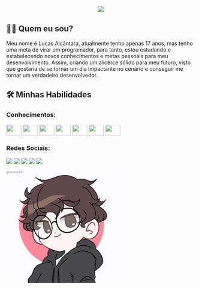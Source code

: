 <p align="center">
  <!-- Typing SVG by DenverCoder1 - https://github.com/DenverCoder1/readme-typing-svg -->
  <a href="https://github.com/DenverCoder1/readme-typing-svg">
    <img src="https://readme-typing-svg.demolab.com?font=Fira+Code&pause=1000&width=435&lines=Ol%C3%A1%2C+meu+nome+%C3%A9+Lucas+Alc%C3%A2ntara+%F0%9F%91%8B;Atualmente+estudante+de+programa%C3%A7%C3%A3o;Buscando+novos+conhecimentos!+%F0%9F%92%BB" /></a>
</p>


<h2>👦🏾 Quem eu sou?</h2>
<p>
    Meu nome é Lucas Alcântara, atualmente tenho apenas 17 anos, mas tenho uma meta de virar um programador, para tanto, estou estudando e estabelecendo novos conhecimentos e metas pessoais para meu desenvolvimento. Assim, criando um alicerce sólido para meu futuro, visto que gostaria de se tornar um dia impactante no cenário e conseguir me tornar um verdadeiro desenvolvedor.
</p>

<h2>🛠️ Minhas Habilidades</h2>
<h3>Conhecimentos:</h3>

<img align="center" height="30" width="40" src="https://cdn.jsdelivr.net/gh/devicons/devicon/icons/bootstrap/bootstrap-original.svg"/>

<img align="center" height="30" width="40" src="https://cdn.jsdelivr.net/gh/devicons/devicon/icons/css3/css3-original.svg"/>

<img align="center" height="30" width="40" src="https://cdn.jsdelivr.net/gh/devicons/devicon/icons/html5/html5-original.svg"/>

<img align="center" height="30" width="40" src="https://cdn.jsdelivr.net/gh/devicons/devicon/icons/javascript/javascript-original.svg"/>

<img align="center" height="30" width="40" src="https://cdn.jsdelivr.net/gh/devicons/devicon/icons/nodejs/nodejs-original-wordmark.svg"/>

<img align="center" height="30" width="40" src="https://cdn.jsdelivr.net/gh/devicons/devicon/icons/npm/npm-original-wordmark.svg"/>

<img align="center" height="30" width="40" src="https://cdn.jsdelivr.net/gh/devicons/devicon/icons/typescript/typescript-original.svg"/>


<h3>Redes Sociais:</h3>

<a href="https://www.instagram.com/lucasalcantaraof/"><img src="https://img.shields.io/badge/Instagram-E4405F?style=for-the-badge&logo=instagram&logoColor=white"></a>
<a href=#><img src="https://img.shields.io/badge/Gmail-D14836?style=for-the-badge&logo=gmail&logoColor=white"></a>
<a href=#><img src="https://img.shields.io/badge/Telegram-2CA5E0?style=for-the-badge&logo=telegram&logoColor=white"></a>
<a href=#><img src="https://img.shields.io/badge/LinkedIn-0077B5?style=for-the-badge&logo=linkedin&logoColor=white"></a>
<a href=#><img src="https://img.shields.io/badge/Twitter-1DA1F2?style=for-the-badge&logo=twitter&logoColor=white"></a>

<img align="center" height="300" width="300" src="./gifpersonal.gif">